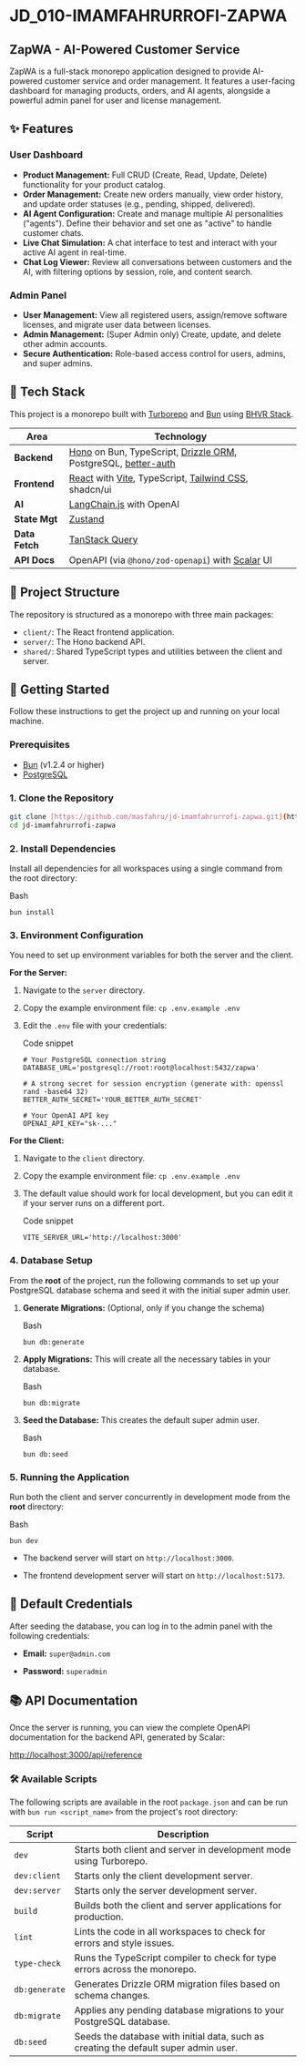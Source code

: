 # JD_010-IMAMFAHRURROFI-ZAPWA

## ZapWA - AI-Powered Customer Service

ZapWA is a full-stack monorepo application designed to provide AI-powered customer service and order management. It features a user-facing dashboard for managing products, orders, and AI agents, alongside a powerful admin panel for user and license management.

## ✨ Features

### User Dashboard
* **Product Management:** Full CRUD (Create, Read, Update, Delete) functionality for your product catalog.
* **Order Management:** Create new orders manually, view order history, and update order statuses (e.g., pending, shipped, delivered).
* **AI Agent Configuration:** Create and manage multiple AI personalities ("agents"). Define their behavior and set one as "active" to handle customer chats.
* **Live Chat Simulation:** A chat interface to test and interact with your active AI agent in real-time.
* **Chat Log Viewer:** Review all conversations between customers and the AI, with filtering options by session, role, and content search.

### Admin Panel
* **User Management:** View all registered users, assign/remove software licenses, and migrate user data between licenses.
* **Admin Management:** (Super Admin only) Create, update, and delete other admin accounts.
* **Secure Authentication:** Role-based access control for users, admins, and super admins.

## 🚀 Tech Stack

This project is a monorepo built with [Turborepo](https://turbo.build/repo) and [Bun](https://bun.sh/) using [BHVR Stack](https://github.com/stevedylandev/bhvr).

| Area          | Technology                                                                                                  |
| ------------- | ----------------------------------------------------------------------------------------------------------- |
| **Backend** | [Hono](https://hono.dev/) on Bun, TypeScript, [Drizzle ORM](https://orm.drizzle.team/), PostgreSQL, [better-auth](https://better-auth.dev/) |
| **Frontend** | [React](https://react.dev/) with [Vite](https://vitejs.dev/), TypeScript, [Tailwind CSS](https://tailwindcss.com/), shadcn/ui            |
| **AI** | [LangChain.js](https://js.langchain.com/) with OpenAI                                                        |
| **State Mgt** | [Zustand](https://zustand-demo.pmnd.rs/)                                                                    |
| **Data Fetch**| [TanStack Query](https://tanstack.com/query/latest)                                                         |
| **API Docs** | OpenAPI (via `@hono/zod-openapi`) with [Scalar](https://github.com/scalar/scalar) UI                        |

## 📂 Project Structure

The repository is structured as a monorepo with three main packages:

* `client/`: The React frontend application.
* `server/`: The Hono backend API.
* `shared/`: Shared TypeScript types and utilities between the client and server.

## 🏁 Getting Started

Follow these instructions to get the project up and running on your local machine.

### Prerequisites

* [Bun](https://bun.sh/docs/installation) (v1.2.4 or higher)
* [PostgreSQL](https://www.postgresql.org/download/)

### 1. Clone the Repository

```bash
git clone [https://github.com/masfahru/jd-imamfahrurrofi-zapwa.git](https://github.com/masfahru/jd-imamfahrurrofi-zapwa.git)
cd jd-imamfahrurrofi-zapwa
```

### 2. Install Dependencies

Install all dependencies for all workspaces using a single command from the root directory:

Bash

```
bun install

```

### 3. Environment Configuration

You need to set up environment variables for both the server and the client.

**For the Server:**

1.  Navigate to the `server` directory.

2.  Copy the example environment file: `cp .env.example .env`

3.  Edit the `.env` file with your credentials:

    Code snippet

    ```
    # Your PostgreSQL connection string
    DATABASE_URL='postgresql://root:root@localhost:5432/zapwa'

    # A strong secret for session encryption (generate with: openssl rand -base64 32)
    BETTER_AUTH_SECRET='YOUR_BETTER_AUTH_SECRET'

    # Your OpenAI API key
    OPENAI_API_KEY="sk-..."

    ```

**For the Client:**

1.  Navigate to the `client` directory.

2.  Copy the example environment file: `cp .env.example .env`

3.  The default value should work for local development, but you can edit it if your server runs on a different port.

    Code snippet

    ```
    VITE_SERVER_URL='http://localhost:3000'
    ```

### 4. Database Setup

From the **root** of the project, run the following commands to set up your PostgreSQL database schema and seed it with the initial super admin user.

1.  **Generate Migrations:** (Optional, only if you change the schema)

    Bash

    ```
    bun db:generate
    ```

2.  **Apply Migrations:** This will create all the necessary tables in your database.

    Bash

    ```
    bun db:migrate
    ```

3.  **Seed the Database:** This creates the default super admin user.

    Bash

    ```
    bun db:seed
    ```

### 5. Running the Application

Run both the client and server concurrently in development mode from the **root** directory:

Bash

```
bun dev
```

-   The backend server will start on `http://localhost:3000`.

-   The frontend development server will start on `http://localhost:5173`.

🔑 Default Credentials
----------------------

After seeding the database, you can log in to the admin panel with the following credentials:

-   **Email:** `super@admin.com`

-   **Password:** `superadmin`

📚 API Documentation
--------------------

Once the server is running, you can view the complete OpenAPI documentation for the backend API, generated by Scalar:

[http://localhost:3000/api/reference](http://localhost:3000/api/reference)

### 🛠️ Available Scripts

The following scripts are available in the root `package.json` and can be run with `bun run <script_name>` from the project's root directory:

| Script         | Description                                                        |
| -------------- | ------------------------------------------------------------------ |
| `dev`          | Starts both client and server in development mode using Turborepo.|
| `dev:client`   | Starts only the client development server.|
| `dev:server`   | Starts only the server development server.|
| `build`        | Builds both the client and server applications for production.|
| `lint`         | Lints the code in all workspaces to check for errors and style issues.|
| `type-check`   | Runs the TypeScript compiler to check for type errors across the monorepo.|
| `db:generate`  | Generates Drizzle ORM migration files based on schema changes.          |
| `db:migrate`   | Applies any pending database migrations to your PostgreSQL database.  |
| `db:seed`      | Seeds the database with initial data, such as creating the default super admin user. |
